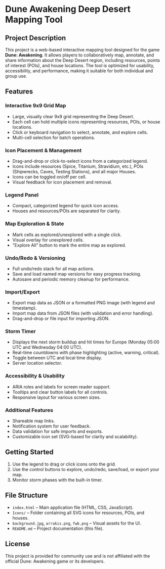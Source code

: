 # Dune Awakening Deep Desert Mapping Tool

## Project Description

This project is a web-based interactive mapping tool designed for the game **Dune: Awakening**. It allows players to collaboratively map, annotate, and share information about the Deep Desert region, including resources, points of interest (POIs), and house locations. The tool is optimized for usability, accessibility, and performance, making it suitable for both individual and group use.

## Features

### Interactive 9x9 Grid Map
- Large, visually clear 9x9 grid representing the Deep Desert.
- Each cell can hold multiple icons representing resources, POIs, or house locations.
- Click or keyboard navigation to select, annotate, and explore cells.
- Multi-cell selection for batch operations.

### Icon Placement & Management
- Drag-and-drop or click-to-select icons from a categorized legend.
- Icons include resources (Spice, Titanium, Stravidium, etc.), POIs (Shipwrecks, Caves, Testing Stations), and all major Houses.
- Icons can be toggled on/off per cell.
- Visual feedback for icon placement and removal.

### Legend Panel
- Compact, categorized legend for quick icon access.
- Houses and resources/POIs are separated for clarity.

### Map Exploration & State
- Mark cells as explored/unexplored with a single click.
- Visual overlay for unexplored cells.
- "Explore All" button to mark the entire map as explored.

### Undo/Redo & Versioning
- Full undo/redo stack for all map actions.
- Save and load named map versions for easy progress tracking.
- Autosave and periodic memory cleanup for performance.

### Import/Export
- Export map data as JSON or a formatted PNG image (with legend and timestamp).
- Import map data from JSON files (with validation and error handling).
- Drag-and-drop or file input for importing JSON.

### Storm Timer
- Displays the next storm buildup and hit times for Europe (Monday 05:00 UTC and Wednesday 04:00 UTC).
- Real-time countdowns with phase highlighting (active, warning, critical).
- Toggle between UTC and local time display.
- Server location selector.

### Accessibility & Usability
- ARIA roles and labels for screen reader support.
- Tooltips and clear button labels for all controls.
- Responsive layout for various screen sizes.

### Additional Features
- Shareable map links.
- Notification system for user feedback.
- Data validation for safe imports and exports.
- Customizable icon set (SVG-based for clarity and scalability).

## Getting Started

1. Use the legend to drag or click icons onto the grid.
2. Use the control buttons to explore, undo/redo, save/load, or export your map.
3. Monitor storm phases with the built-in timer.

## File Structure
- `index.html` – Main application file (HTML, CSS, JavaScript).
- `Icons/` – Folder containing all SVG icons for resources, POIs, and houses.
- `background.jpg`, `arrakis.png`, `fwb.png` – Visual assets for the UI.
- `README.md` – Project documentation (this file).

## License
This project is provided for community use and is not affiliated with the official Dune: Awakening game or its developers.

